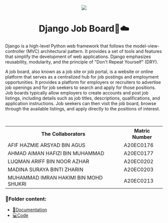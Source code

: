 <div  align="center">
<img  src="https://sheet2site.com/how-to-create-job-board/header.jpg">
</div>

<h1 align='center'>Django Job Board📰☁️</h1>

<p>Django is a high-level Python web framework that follows the model-view-controller (MVC) architectural pattern. It provides a set of tools and features that simplify the development of web applications. Django emphasizes reusability, modularity, and the principle of "Don't Repeat Yourself" (DRY). 

A job board, also known as a job site or job portal, is a website or online platform that serves as a centralized hub for job postings and employment opportunities. It provides a platform for employers or recruiters to advertise job openings and for job seekers to search and apply for those positions. Job boards typically allow employers to create accounts and post job listings, including details such as job titles, descriptions, qualifications, and application instructions. Job seekers can then visit the job board, browse through the available listings, and apply directly to the positions of interest. </p>

<br>

<div align='center'>
<table>
  <tr>
   <th>The Collaborators</th>
   <th>Matric Number</th>
  </tr>
  
   <tr>
     <td>AFIF HAZMIE ARSYAD BIN AGUS</td>
     <td>A20EC0176</td>
   </tr>
   
   <tr>
     <td>AHMAD AIMAN HAFIZI BIN MUHAMMAD</td>
     <td>A20EC0177</td>
   </tr>
 
   <tr>
     <td>LUQMAN ARIFF BIN NOOR AZHAR</td>
     <td>A20EC0202</td>
   </tr>
 
   <tr>
     <td>MADINA SURAYA BINTI ZHARIN</td>
     <td>A20EC0203</td>
   </tr>
 
   <tr>
     <td>MUHAMMAD IMRAN HAKIMI BIN MOHD SHUKRI</td>
     <td>A20EC0213</td>
   </tr>
</table>
</div>

### 📂Folder content:

* [📖Documentation](https://github.com/drshahizan/learn-django/tree/main/materials/assignment/submission/Noctua/noctua-job-portal)
* [💻Code]()
